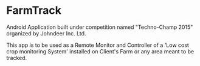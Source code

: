 # FarmTrack
Android Application built under competition named "Techno-Champ 2015"  organized by Johndeer Inc. Ltd.

This app is to be used as a Remote Monitor and Controller of a 'Low cost crop monitoring System' installed on Client's
Farm or any area meant to be tracked.


